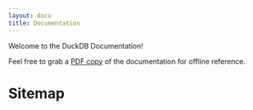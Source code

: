 ```yaml
---
layout: docu
title: Documentation
---
```


Welcome to the DuckDB Documentation!

Feel free to grab a <a href="{{ site.baseurl }}/duckdb-docs.pdf">PDF copy</a> of the documentation for offline reference.

<h1>Sitemap</h1>

<div id="docusitemaphere"></div>
